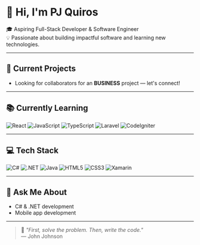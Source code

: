 # 👋 Hi, I'm PJ Quiros

🎓 Aspiring Full-Stack Developer & Software Engineer  
💡 Passionate about building impactful software and learning new technologies.

---

## 🚧 Current Projects
- Looking for collaborators for an **BUSINESS** project — let's connect!

---

## 📚 Currently Learning
![React](https://img.shields.io/badge/React-20232A?style=for-the-badge&logo=react&logoColor=61DAFB)
![JavaScript](https://img.shields.io/badge/JavaScript-F7DF1E?style=for-the-badge&logo=javascript&logoColor=000)
![TypeScript](https://img.shields.io/badge/TypeScript-3178C6?style=for-the-badge&logo=typescript&logoColor=fff)
![Laravel](https://img.shields.io/badge/Laravel-FF2D20?style=for-the-badge&logo=laravel&logoColor=white)
![CodeIgniter](https://img.shields.io/badge/CodeIgniter-EF4223?style=for-the-badge&logo=codeigniter&logoColor=white)

---

## 💻 Tech Stack
![C#](https://img.shields.io/badge/C%23-68217A?style=for-the-badge&logo=csharp&logoColor=white)
![.NET](https://img.shields.io/badge/.NET-5C2D91?style=for-the-badge&logo=dotnet&logoColor=white)
![Java](https://img.shields.io/badge/Java-ED8B00?style=for-the-badge&logo=openjdk&logoColor=white)
![HTML5](https://img.shields.io/badge/HTML5-E34F26?style=for-the-badge&logo=html5&logoColor=white)
![CSS3](https://img.shields.io/badge/CSS3-1572B6?style=for-the-badge&logo=css3&logoColor=white)
![Xamarin](https://img.shields.io/badge/Xamarin-3498DB?style=for-the-badge&logo=xamarin&logoColor=white)

---

## 💬 Ask Me About
- C# & .NET development
- Mobile app development

---

> 💬 _"First, solve the problem. Then, write the code."_  
> — John Johnson

